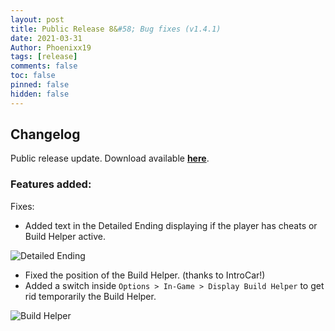 ```yaml
---
layout: post
title: Public Release 8&#58; Bug fixes (v1.4.1)
date: 2021-03-31
Author: Phoenixx19
tags: [release]
comments: false
toc: false
pinned: false
hidden: false
---
```


## Changelog

Public release update.
Download available [**here**](https://github.com/JumpKingPlus/JumpKingPlus/releases/tag/v1.4.1). <!-- more -->

### Features added:
Fixes:
- Added text in the Detailed Ending displaying if the player has cheats or Build Helper active.

![Detailed Ending](https://github.com/JumpKingPlus/JumpKingPlus.github.io/raw/www/images/DetailedEnding141.png)

- Fixed the position of the Build Helper. (thanks to IntroCar!)
- Added a switch inside `Options > In-Game > Display Build Helper` to get rid temporarily the Build Helper.

![Build Helper](https://github.com/JumpKingPlus/JumpKingPlus.github.io/raw/www/images/BuildHelper141.png)